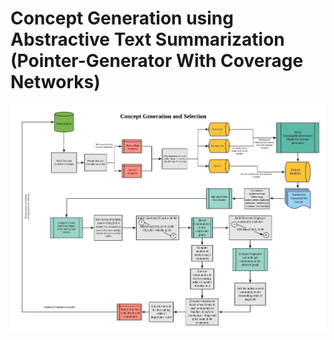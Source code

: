 # Concept Generation using Abstractive Text Summarization (Pointer-Generator With Coverage Networks)

![alt text](https://github.com/pnagula/Concept_Generation/blob/master/Concept%20Generation.jpeg)

